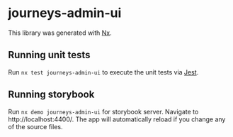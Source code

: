 # journeys-admin-ui

This library was generated with [Nx](https://nx.dev).

## Running unit tests

Run `nx test journeys-admin-ui` to execute the unit tests via [Jest](https://jestjs.io).

## Running storybook

Run `nx demo journeys-admin-ui` for storybook server. Navigate to http://localhost:4400/. The app will automatically reload if you change any of the source files.
